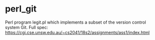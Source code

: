 # perl_git
Perl program legit.pl which implements a subset of the version control system Git.
Full spec: https://cgi.cse.unsw.edu.au/~cs2041/18s2/assignments/ass1/index.html
